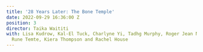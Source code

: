 ```yaml
---
title: '28 Years Later: The Bone Temple'
date: 2022-09-29 16:36:00 Z
position: 3
director: Taika Waititi
with: Lisa Kudrow, Kal-El Tuck, Charlyne Yi, Tadhg Murphy, Roger Jean Nsengiyumva,
  Rune Temte, Kiera Thompson and Rachel House
---
```


